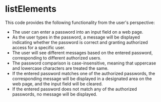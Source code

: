 # listElements

This code provides the following functionality from the user's perspective:

- The user can enter a password into an input field on a web page.
- As the user types in the password, a message will be displayed indicating whether the password is correct and granting authorized access for a specific user.
- The user will see different messages based on the entered password, corresponding to different authorized users.
- The password comparison is case-insensitive, meaning that uppercase and lowercase characters are treated the same.
- If the entered password matches one of the authorized passwords, the corresponding message will be displayed in a designated area on the web page, and the input field will be cleared.
- If the entered password does not match any of the authorized passwords, no message will be displayed.
